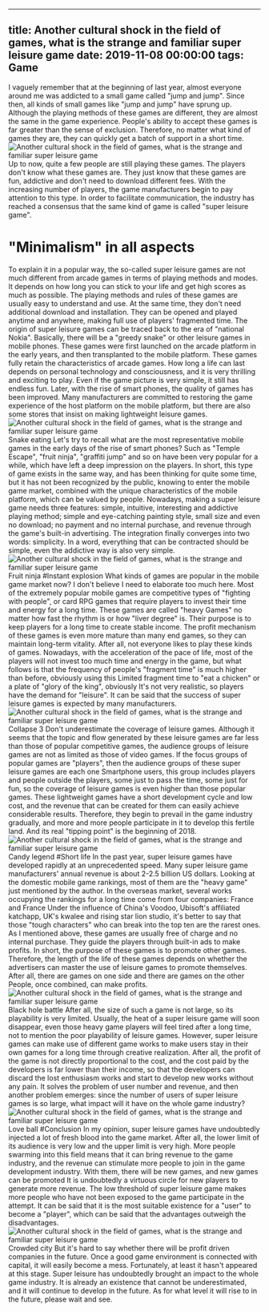 
---
title: Another cultural shock in the field of games, what is the strange and familiar super leisure game
date: 2019-11-08 00:00:00
tags:  Game
---
I vaguely remember that at the beginning of last year, almost everyone around me was addicted to a small game called "jump and jump". Since then, all kinds of small games like "jump and jump" have sprung up. Although the playing methods of these games are different, they are almost the same in the game experience. People's ability to accept these games is far greater than the sense of exclusion. Therefore, no matter what kind of games they are, they can quickly get a batch of support in a short time.
![Another cultural shock in the field of games, what is the strange and familiar super leisure game](e1dff2074f944f7fb06d393119eca454.jpg)
Up to now, quite a few people are still playing these games. The players don't know what these games are. They just know that these games are fun, addictive and don't need to download different fees. With the increasing number of players, the game manufacturers begin to pay attention to this type. In order to facilitate communication, the industry has reached a consensus that the same kind of game is called "super leisure game".
# "Minimalism" in all aspects
To explain it in a popular way, the so-called super leisure games are not much different from arcade games in terms of playing methods and modes. It depends on how long you can stick to your life and get high scores as much as possible. The playing methods and rules of these games are usually easy to understand and use. At the same time, they don't need additional download and installation. They can be opened and played anytime and anywhere, making full use of players' fragmented time.
The origin of super leisure games can be traced back to the era of "national Nokia". Basically, there will be a "greedy snake" or other leisure games in mobile phones. These games were first launched on the arcade platform in the early years, and then transplanted to the mobile platform. These games fully retain the characteristics of arcade games. How long a life can last depends on personal technology and consciousness, and it is very thrilling and exciting to play. Even if the game picture is very simple, it still has endless fun. Later, with the rise of smart phones, the quality of games has been improved. Many manufacturers are committed to restoring the game experience of the host platform on the mobile platform, but there are also some stores that insist on making lightweight leisure games.
![Another cultural shock in the field of games, what is the strange and familiar super leisure game](ebf54c4c1de14e1b8ef86f42f3c04fb3.jpg)
Snake eating
Let's try to recall what are the most representative mobile games in the early days of the rise of smart phones? Such as "Temple Escape", "fruit ninja", "graffiti jump" and so on have been very popular for a while, which have left a deep impression on the players. In short, this type of game exists in the same way, and has been thinking for quite some time, but it has not been recognized by the public, knowing to enter the mobile game market, combined with the unique characteristics of the mobile platform, which can be valued by people.
Nowadays, making a super leisure game needs three features: simple, intuitive, interesting and addictive playing method; simple and eye-catching painting style, small size and even no download; no payment and no internal purchase, and revenue through the game's built-in advertising. The integration finally converges into two words: simplicity. In a word, everything that can be contracted should be simple, even the addictive way is also very simple.
![Another cultural shock in the field of games, what is the strange and familiar super leisure game](41cd45f1fbd14a21a466029a8d40ee5d.jpg)
Fruit ninja
#Instant explosion
What kinds of games are popular in the mobile game market now? I don't believe I need to elaborate too much here. Most of the extremely popular mobile games are competitive types of "fighting with people", or card RPG games that require players to invest their time and energy for a long time. These games are called "heavy Games" no matter how fast the rhythm is or how "liver degree" is. Their purpose is to keep players for a long time to create stable income. The profit mechanism of these games is even more mature than many end games, so they can maintain long-term vitality.
After all, not everyone likes to play these kinds of games. Nowadays, with the acceleration of the pace of life, most of the players will not invest too much time and energy in the game, but what follows is that the frequency of people's "fragment time" is much higher than before, obviously using this Limited fragment time to "eat a chicken" or a plate of "glory of the king", obviously It's not very realistic, so players have the demand for "leisure". It can be said that the success of super leisure games is expected by many manufacturers.
![Another cultural shock in the field of games, what is the strange and familiar super leisure game](0ff5415ef6b54bfca7ec09c5cfd0550d.jpg)
Collapse 3
Don't underestimate the coverage of leisure games. Although it seems that the topic and flow generated by these leisure games are far less than those of popular competitive games, the audience groups of leisure games are not as limited as those of video games. If the focus groups of popular games are "players", then the audience groups of these super leisure games are each one Smartphone users, this group includes players and people outside the players, some just to pass the time, some just for fun, so the coverage of leisure games is even higher than those popular games.
These lightweight games have a short development cycle and low cost, and the revenue that can be created for them can easily achieve considerable results. Therefore, they begin to prevail in the game industry gradually, and more and more people participate in it to develop this fertile land. And its real "tipping point" is the beginning of 2018.
![Another cultural shock in the field of games, what is the strange and familiar super leisure game](ed4ca7f9a06047e6abeebb43fb1c9829.jpg)
Candy legend
#Short life
In the past year, super leisure games have developed rapidly at an unprecedented speed. Many super leisure game manufacturers' annual revenue is about 2-2.5 billion US dollars. Looking at the domestic mobile game rankings, most of them are the "heavy game" just mentioned by the author. In the overseas market, several works occupying the rankings for a long time come from four companies: France and France Under the influence of China's Voodoo, Ubisoft's affiliated katchapp, UK's kwalee and rising star lion studio, it's better to say that those "tough characters" who can break into the top ten are the rarest ones.
As I mentioned above, these games are usually free of charge and no internal purchase. They guide the players through built-in ads to make profits. In short, the purpose of these games is to promote other games. Therefore, the length of the life of these games depends on whether the advertisers can master the use of leisure games to promote themselves. After all, there are games on one side and there are games on the other People, once combined, can make profits.
![Another cultural shock in the field of games, what is the strange and familiar super leisure game](63c0fa834eb54c489312c6adca5ad55d.jpg)
Black hole battle
After all, the size of such a game is not large, so its playability is very limited. Usually, the heat of a super leisure game will soon disappear, even those heavy game players will feel tired after a long time, not to mention the poor playability of leisure games. However, super leisure games can make use of different game works to make users stay in their own games for a long time through creative realization. After all, the profit of the game is not directly proportional to the cost, and the cost paid by the developers is far lower than their income, so that the developers can discard the lost enthusiasm works and start to develop new works without any pain. It solves the problem of user number and revenue, and then another problem emerges: since the number of users of super leisure games is so large, what impact will it have on the whole game industry?
![Another cultural shock in the field of games, what is the strange and familiar super leisure game](2387492d05174beba880f9416a1b44da.jpg)
Love ball
#Conclusion
In my opinion, super leisure games have undoubtedly injected a lot of fresh blood into the game market. After all, the lower limit of its audience is very low and the upper limit is very high. More people swarming into this field means that it can bring revenue to the game industry, and the revenue can stimulate more people to join in the game development industry. With them, there will be new games, and new games can be promoted It is undoubtedly a virtuous circle for new players to generate more revenue. The low threshold of super leisure game makes more people who have not been exposed to the game participate in the attempt. It can be said that it is the most suitable existence for a "user" to become a "player", which can be said that the advantages outweigh the disadvantages.
![Another cultural shock in the field of games, what is the strange and familiar super leisure game](76f11630dc604b569a9bd59d74eaf96f.jpg)
Crowded city
But it's hard to say whether there will be profit driven companies in the future. Once a good game environment is connected with capital, it will easily become a mess. Fortunately, at least it hasn't appeared at this stage. Super leisure has undoubtedly brought an impact to the whole game industry. It is already an existence that cannot be underestimated, and it will continue to develop in the future. As for what level it will rise to in the future, please wait and see.